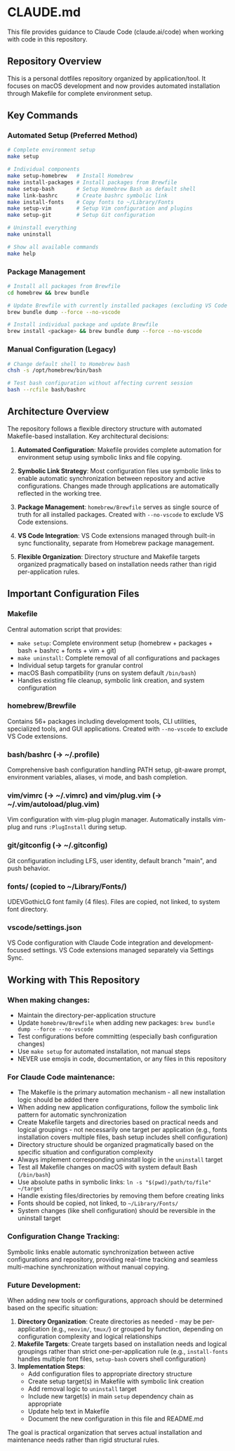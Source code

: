 # CLAUDE.md

This file provides guidance to Claude Code (claude.ai/code) when working with code in this repository.

## Repository Overview

This is a personal dotfiles repository organized by application/tool. It focuses on macOS development and now provides automated installation through Makefile for complete environment setup.

## Key Commands

### Automated Setup (Preferred Method)
```bash
# Complete environment setup
make setup

# Individual components
make setup-homebrew   # Install Homebrew
make install-packages # Install packages from Brewfile
make setup-bash       # Setup Homebrew Bash as default shell
make link-bashrc      # Create bashrc symbolic link
make install-fonts    # Copy fonts to ~/Library/Fonts
make setup-vim        # Setup Vim configuration and plugins
make setup-git        # Setup Git configuration

# Uninstall everything
make uninstall

# Show all available commands
make help
```

### Package Management
```bash
# Install all packages from Brewfile
cd homebrew && brew bundle

# Update Brewfile with currently installed packages (excluding VS Code extensions)
brew bundle dump --force --no-vscode

# Install individual package and update Brewfile
brew install <package> && brew bundle dump --force --no-vscode
```

### Manual Configuration (Legacy)
```bash
# Change default shell to Homebrew bash
chsh -s /opt/homebrew/bin/bash

# Test bash configuration without affecting current session
bash --rcfile bash/bashrc
```

## Architecture Overview

The repository follows a flexible directory structure with automated Makefile-based installation. Key architectural decisions:

1. **Automated Configuration**: Makefile provides complete automation for environment setup using symbolic links and file copying.

2. **Symbolic Link Strategy**: Most configuration files use symbolic links to enable automatic synchronization between repository and active configurations. Changes made through applications are automatically reflected in the working tree.

3. **Package Management**: `homebrew/Brewfile` serves as single source of truth for all installed packages. Created with `--no-vscode` to exclude VS Code extensions.

4. **VS Code Integration**: VS Code extensions managed through built-in sync functionality, separate from Homebrew package management.

5. **Flexible Organization**: Directory structure and Makefile targets organized pragmatically based on installation needs rather than rigid per-application rules.

## Important Configuration Files

### Makefile
Central automation script that provides:
- `make setup`: Complete environment setup (homebrew + packages + bash + bashrc + fonts + vim + git)
- `make uninstall`: Complete removal of all configurations and packages
- Individual setup targets for granular control
- macOS Bash compatibility (runs on system default `/bin/bash`)
- Handles existing file cleanup, symbolic link creation, and system configuration

### homebrew/Brewfile
Contains 56+ packages including development tools, CLI utilities, specialized tools, and GUI applications. Created with `--no-vscode` to exclude VS Code extensions.

### bash/bashrc (→ ~/.profile)
Comprehensive bash configuration handling PATH setup, git-aware prompt, environment variables, aliases, vi mode, and bash completion.

### vim/vimrc (→ ~/.vimrc) and vim/plug.vim (→ ~/.vim/autoload/plug.vim)
Vim configuration with vim-plug plugin manager. Automatically installs vim-plug and runs `:PlugInstall` during setup.

### git/gitconfig (→ ~/.gitconfig)
Git configuration including LFS, user identity, default branch "main", and push behavior.

### fonts/ (copied to ~/Library/Fonts/)
UDEVGothicLG font family (4 files). Files are copied, not linked, to system font directory.

### vscode/settings.json
VS Code configuration with Claude Code integration and development-focused settings. VS Code extensions managed separately via Settings Sync.

## Working with This Repository

### When making changes:
- Maintain the directory-per-application structure
- Update `homebrew/Brewfile` when adding new packages: `brew bundle dump --force --no-vscode`
- Test configurations before committing (especially bash configuration changes)
- Use `make setup` for automated installation, not manual steps
- NEVER use emojis in code, documentation, or any files in this repository

### For Claude Code maintenance:
- The Makefile is the primary automation mechanism - all new installation logic should be added there
- When adding new application configurations, follow the symbolic link pattern for automatic synchronization
- Create Makefile targets and directories based on practical needs and logical groupings - not necessarily one target per application (e.g., fonts installation covers multiple files, bash setup includes shell configuration)
- Directory structure should be organized pragmatically based on the specific situation and configuration complexity
- Always implement corresponding uninstall logic in the `uninstall` target
- Test all Makefile changes on macOS with system default Bash (`/bin/bash`)
- Use absolute paths in symbolic links: `ln -s "$(pwd)/path/to/file" ~/target`
- Handle existing files/directories by removing them before creating links
- Fonts should be copied, not linked, to `~/Library/Fonts/`
- System changes (like shell configuration) should be reversible in the uninstall target

### Configuration Change Tracking:
Symbolic links enable automatic synchronization between active configurations and repository, providing real-time tracking and seamless multi-machine synchronization without manual copying.

### Future Development:
When adding new tools or configurations, approach should be determined based on the specific situation:
1. **Directory Organization**: Create directories as needed - may be per-application (e.g., `neovim/`, `tmux/`) or grouped by function, depending on configuration complexity and logical relationships
2. **Makefile Targets**: Create targets based on installation needs and logical groupings rather than strict one-per-application rule (e.g., `install-fonts` handles multiple font files, `setup-bash` covers shell configuration)
3. **Implementation Steps**:
   - Add configuration files to appropriate directory structure
   - Create setup target(s) in Makefile with symbolic link creation
   - Add removal logic to `uninstall` target
   - Include new target(s) in main `setup` dependency chain as appropriate
   - Update help text in Makefile
   - Document the new configuration in this file and README.md

The goal is practical organization that serves actual installation and maintenance needs rather than rigid structural rules.
